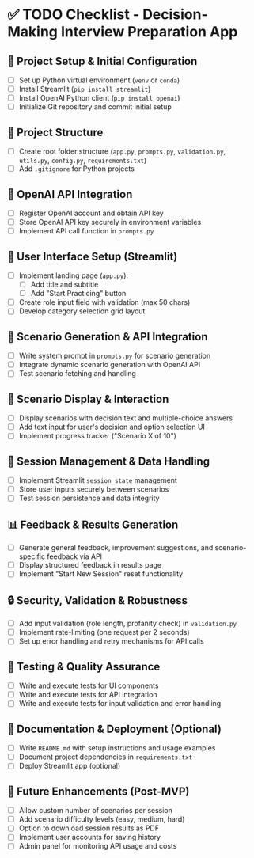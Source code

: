 
# ✅ TODO Checklist - Decision-Making Interview Preparation App

## 🚀 Project Setup & Initial Configuration
- [ ] Set up Python virtual environment (`venv` or `conda`)
- [ ] Install Streamlit (`pip install streamlit`)
- [ ] Install OpenAI Python client (`pip install openai`)
- [ ] Initialize Git repository and commit initial setup

## 📁 Project Structure
- [ ] Create root folder structure (`app.py`, `prompts.py`, `validation.py`, `utils.py`, `config.py`, `requirements.txt`)
- [ ] Add `.gitignore` for Python projects

## 🔑 OpenAI API Integration
- [ ] Register OpenAI account and obtain API key
- [ ] Store OpenAI API key securely in environment variables
- [ ] Implement API call function in `prompts.py`

## 🎨 User Interface Setup (Streamlit)
- [ ] Implement landing page (`app.py`):
  - [ ] Add title and subtitle
  - [ ] Add "Start Practicing" button
- [ ] Create role input field with validation (max 50 chars)
- [ ] Develop category selection grid layout

## 🤖 Scenario Generation & API Integration
- [ ] Write system prompt in `prompts.py` for scenario generation
- [ ] Integrate dynamic scenario generation with OpenAI API
- [ ] Test scenario fetching and handling

## 📑 Scenario Display & Interaction
- [ ] Display scenarios with decision text and multiple-choice answers
- [ ] Add text input for user's decision and option selection UI
- [ ] Implement progress tracker ("Scenario X of 10")

## 💾 Session Management & Data Handling
- [ ] Implement Streamlit `session_state` management
- [ ] Store user inputs securely between scenarios
- [ ] Test session persistence and data integrity

## 📊 Feedback & Results Generation
- [ ] Generate general feedback, improvement suggestions, and scenario-specific feedback via API
- [ ] Display structured feedback in results page
- [ ] Implement "Start New Session" reset functionality

## 🔒 Security, Validation & Robustness
- [ ] Add input validation (role length, profanity check) in `validation.py`
- [ ] Implement rate-limiting (one request per 2 seconds)
- [ ] Set up error handling and retry mechanisms for API calls

## 🧪 Testing & Quality Assurance
- [ ] Write and execute tests for UI components
- [ ] Write and execute tests for API integration
- [ ] Write and execute tests for input validation and error handling

## 📖 Documentation & Deployment (Optional)
- [ ] Write `README.md` with setup instructions and usage examples
- [ ] Document project dependencies in `requirements.txt`
- [ ] Deploy Streamlit app (optional)

## 🎯 Future Enhancements (Post-MVP)
- [ ] Allow custom number of scenarios per session
- [ ] Add scenario difficulty levels (easy, medium, hard)
- [ ] Option to download session results as PDF
- [ ] Implement user accounts for saving history
- [ ] Admin panel for monitoring API usage and costs

